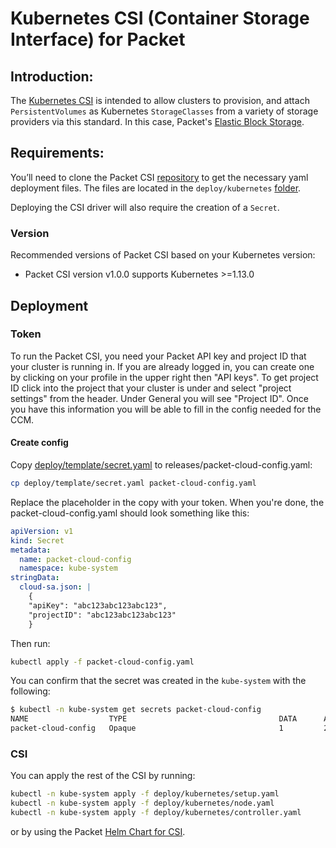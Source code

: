 <!--
<meta>
{
    "title":"Kubernetes CSI for Packet",
    "description":"Kubernetes CSI (Container Storage Interface) for Packet",
    "author":"Joseph Marhee",
    "github":"jmarhee",
    "date": "2019/11/25",
    "email":"jmarhee@packet.com",
    "tag":["Kubernetes", "CSI", "Container Storage Interface"]
}
</meta>
-->

# Kubernetes CSI (Container Storage Interface) for Packet

## Introduction:


The [Kubernetes CSI](https://kubernetes.io/blog/2019/01/15/container-storage-interface-ga/) is intended to allow clusters to provision, and attach `PersistentVolumes` as Kubernetes `StorageClasses` from a variety of storage providers via this standard. In this case, Packet's [Elastic Block Storage](https://support.packet.com/kb/articles/elastic-block-storage). 

## Requirements:

You’ll need to clone the Packet CSI [repository](https://github.com/packethost/csi-packet) to get the necessary yaml deployment files. The files are located in the `deploy/kubernetes` [folder](https://github.com/packethost/csi-packet/tree/master/deploy/kubernetes).

Deploying the CSI driver will also require the creation of a `Secret`.

### Version
Recommended versions of Packet CSI based on your Kubernetes version:
* Packet CSI version v1.0.0 supports Kubernetes >=1.13.0

## Deployment

### Token
To run the Packet CSI, you need your Packet API key and project ID that your cluster is running in.
If you are already logged in, you can create one by clicking on your profile in the upper right then "API keys".
To get project ID click into the project that your cluster is under and select "project settings" from the header.
Under General you will see "Project ID". Once you have this information you will be able to fill in the config needed for the CCM.

#### Create config
Copy [deploy/template/secret.yaml](https://github.com/packethost/csi-packet/blob/master/deploy/template/secret.yaml) to releases/packet-cloud-config.yaml:
```bash
cp deploy/template/secret.yaml packet-cloud-config.yaml
```

Replace the placeholder in the copy with your token. When you're done, the packet-cloud-config.yaml should look something like this:
```yaml
apiVersion: v1
kind: Secret
metadata:
  name: packet-cloud-config
  namespace: kube-system
stringData:
  cloud-sa.json: |
    {
    "apiKey": "abc123abc123abc123",
    "projectID": "abc123abc123abc123"
    }
```

Then run:
```bash
kubectl apply -f packet-cloud-config.yaml
```

You can confirm that the secret was created in the `kube-system` with the following:
```bash
$ kubectl -n kube-system get secrets packet-cloud-config
NAME                  TYPE                                  DATA      AGE
packet-cloud-config   Opaque                                1         2m
```

### CSI
You can apply the rest of the CSI by running:

```bash
kubectl -n kube-system apply -f deploy/kubernetes/setup.yaml
kubectl -n kube-system apply -f deploy/kubernetes/node.yaml
kubectl -n kube-system apply -f deploy/kubernetes/controller.yaml
```

or by using the Packet [Helm Chart for CSI](https://github.com/packet-labs/helm-charts/).
